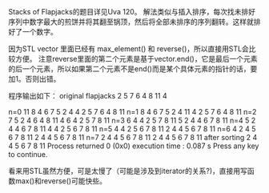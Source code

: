 Stacks of Flapjacks的题目详见Uva 120。
解法类似与插入排序，每次找未排好序列中数字最大的煎饼并将其翻至锅顶，然后将全部未排序的序列翻转。这样就排好了一个数字。

因为STL vector 里面已经有 max_element() 和 reverse()，所以直接用STL会比较方便。
注意reverse里面的第二个元素是基于vector.end()，它是最后一个元素的后一个元素，所以如果第二个元素不是end()而是某个具体元素的指针的话，要加1。否则出错。

程序输出如下：
original flapjacks
2 5 7 6 4 8 11 4

n=0
 11 8 4 6 7 5 2 4  4 2 5 7 6 4 8 11
n=1
 8 4 6 7 5 2 4 11  4 2 5 7 6 4 8 11
n=2
 7 5 2 4 6 4 8 11  4 6 4 2 5 7 8 11
n=3
 6 4 4 2 5 7 8 11  5 2 4 4 6 7 8 11
n=4
 5 2 4 4 6 7 8 11  4 4 2 5 6 7 8 11
n=5
 4 4 2 5 6 7 8 11  2 4 4 5 6 7 8 11
n=6
 4 2 4 5 6 7 8 11  2 4 4 5 6 7 8 11
n=7
 2 4 4 5 6 7 8 11  2 4 4 5 6 7 8 11
after sorting
2 4 4 5 6 7 8 11
Process returned 0 (0x0)   execution time : 0.087 s
Press any key to continue.

看来用STL虽然方便，可是太慢了（可能是涉及到iterator的关系?)，直接用写函数max()和reverse()可能快些。